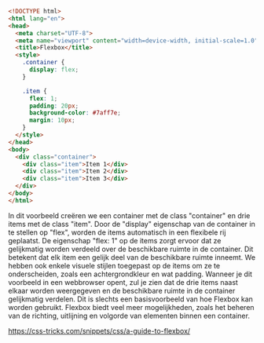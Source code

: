```html
<!DOCTYPE html>
<html lang="en">
<head>
  <meta charset="UTF-8">
  <meta name="viewport" content="width=device-width, initial-scale=1.0">
  <title>Flexbox</title>
  <style>
    .container {
      display: flex;
    }

    .item {
      flex: 1;
      padding: 20px;
      background-color: #7aff7e;
      margin: 10px;
    }
  </style>
</head>
<body>
  <div class="container">
    <div class="item">Item 1</div>
    <div class="item">Item 2</div>
    <div class="item">Item 3</div>
  </div>
</body>
</html>

```
In dit voorbeeld creëren we een container met de class "container" en drie items met de class "item". Door de "display" eigenschap van de container in te stellen op "flex", worden de items automatisch in een flexibele rij geplaatst.
De eigenschap "flex: 1" op de items zorgt ervoor dat ze gelijkmatig worden verdeeld over de beschikbare ruimte in de container. Dit betekent dat elk item een gelijk deel van de beschikbare ruimte inneemt.
We hebben ook enkele visuele stijlen toegepast op de items om ze te onderscheiden, zoals een achtergrondkleur en wat padding.
Wanneer je dit voorbeeld in een webbrowser opent, zul je zien dat de drie items naast elkaar worden weergegeven en de beschikbare ruimte in de container gelijkmatig verdelen.
Dit is slechts een basisvoorbeeld van hoe Flexbox kan worden gebruikt. Flexbox biedt veel meer mogelijkheden, zoals het beheren van de richting, uitlijning en volgorde van elementen binnen een container.

https://css-tricks.com/snippets/css/a-guide-to-flexbox/